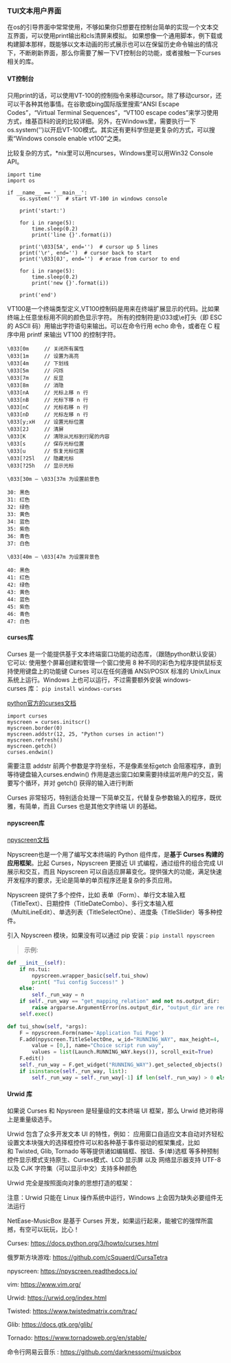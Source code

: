 ### TUI文本用户界面
在os的引导界面中常常使用，不够如果你只想要在控制台简单的实现一个文本交互界面，可以使用print输出和cls清屏来模拟。
如果想像一个通用脚本，例下载或构建脚本那样，既能够以文本动画的形式展示也可以在保留历史命令输出的情况下，不断刷新界面，那么你需要了解一下VT控制台的功能，或者接触一下curses相关的库。

#### VT控制台
只用print的话，可以使用VT-100的控制指令来移动cursor。除了移动cursor，还可以干各种其他事情。在谷歌或bing国际版里搜索“ANSI Escape Codes”，“Virtual Terminal Sequences”，“VT100 escape codes”来学习使用方式，维基百科的说的比较详细。另外，在Windows里，需要执行一下os.system('')以开启VT-100模式。其实还有更科学但是更复杂的方式，可以搜索“Windows console enable vt100”之类。

比较复杂的方式，*nix里可以用ncurses，Windows里可以用Win32 Console API。

```
import time
import os

if __name__ == '__main__':
    os.system('')  # start VT-100 in windows console

    print('start:')

    for i in range(5):
        time.sleep(0.2)
        print('line {}'.format(i))

    print('\033[5A', end='')  # cursor up 5 lines
    print('\r', end='')  # cursor back to start
    print('\033[0J', end='')  # erase from cursor to end

    for i in range(5):
        time.sleep(0.2)
        print('new {}'.format(i))

    print('end')

```

VT100是一个终端类型定义,VT100控制码是用来在终端扩展显示的代码。比如果终端上任意坐标用不同的颜色显示字符。
所有的控制符是\033或\e打头（即 ESC 的 ASCII 码）用输出字符语句来输出。可以在命令行用 echo 命令，或者在 C 程序中用 printf 来输出 VT100 的控制字符。
```
\033[0m		// 关闭所有属性
\033[1m		// 设置为高亮
\033[4m		// 下划线
\033[5m		// 闪烁
\033[7m		// 反显
\033[8m		// 消隐
\033[nA		// 光标上移 n 行
\033[nB		// 光标下移 n 行
\033[nC		// 光标右移 n 行
\033[nD		// 光标左移 n 行
\033[y;xH	// 设置光标位置
\033[2J		// 清屏
\033[K		// 清除从光标到行尾的内容
\033[s		// 保存光标位置
\033[u		// 恢复光标位置
\033[?25l	// 隐藏光标
\033[?25h	// 显示光标

\033[30m – \033[37m 为设置前景色

30: 黑色
31: 红色
32: 绿色
33: 黄色
34: 蓝色
35: 紫色
36: 青色
37: 白色

\033[40m – \033[47m 为设置背景色

40: 黑色
41: 红色
42: 绿色
43: 黄色
44: 蓝色
45: 紫色
46: 青色
47: 白色
```

#### curses库

Curses 是一个能提供基于文本终端窗口功能的动态库，（跟随python默认安装）它可以: 
使用整个屏幕创建和管理一个窗口使用 8 种不同的彩色为程序提供鼠标支持使用键盘上的功能键 
Curses 可以在任何遵循 ANSI/POSIX 标准的 Unix/Linux 系统上运行。Windows 上也可以运行，不过需要额外安装 windows-curses 库： `pip install windows-curses `

[python官方的curses文档](https://docs.python.org/zh-cn/3.11/library/curses.html)

```
import curses 
myscreen = curses.initscr() 
myscreen.border(0)
myscreen.addstr(12, 25, "Python curses in action!")
myscreen.refresh()
myscreen.getch() 
curses.endwin() 
```
需要注意 addstr 前两个参数是字符坐标，不是像素坐标getch 会阻塞程序，直到等待键盘输入curses.endwin() 作用是退出窗口如果需要持续监听用户的交互，需要写个循环，并对 getch() 获得的输入进行判断 

Curses 非常轻巧，特别适合处理一下简单交互，代替复杂参数输入的程序，既优雅，有简单，而且 Curses 也是其他文字终端 UI 的基础。 

#### npyscreen库
[npyscreen文档](https://npyscreen-doc-zh.readthedocs.io/zh-cn/latest/example-addressbk/)

Npyscreen也是一个用了编写文本终端的 Python 组件库，是**基于 Curses 构建的应用框架**。比起 Curses，Npyscreen 更接近 UI 式编程，通过组件的组合完成 UI 展示和交互，而且 Npyscreen 可以自适应屏幕变化。提供强大的功能，满足快速开发程序的要求，无论是简单的单页程序还是复杂的多页应用。

Npyscreen 提供了多个控件，比如 表单（Form）、单行文本输入框（TitleText）、日期控件（TitleDateCombo）、多行文本输入框（MultiLineEdit）、单选列表（TitleSelectOne）、进度条（TitleSlider）等多种控件。

引入 Npyscreen 模块，如果没有可以通过 pip 安装：`pip install npyscreen`

> 示例:
```python
def __init__(self):
    if ns.tui:
        npyscreen.wrapper_basic(self.tui_show)
        print( "Tui config Success!" )
    else:
        self._run_way = n
    if self._run_way == "get_mapping_relation" and not ns.output_dir:
        raise argparse.ArgumentError(ns.output_dir, "output_dir are required")
    self.exec()

def tui_show(self, *args):
    F = npyscreen.Form(name='Application Tui Page')
    F.add(npyscreen.TitleSelectOne, w_id="RUNNING_WAY", max_height=4, 
        value = [0,], name="Choice script run way",
        values = list(Launch.RUNNING_WAY.keys()), scroll_exit=True)
    F.edit()
    self._run_way = F.get_widget("RUNNING_WAY").get_selected_objects()
    if isinstance(self._run_way, list):
        self._run_way = self._run_way[-1] if len(self._run_way) > 0 else None
```

#### Urwid 库
如果说 Curses 和 Npysreen 是轻量级的文本终端 UI 框架，那么 Urwid 绝对称得上是重量级选手。 

Urwid 包含了众多开发文本 UI 的特性，例如： 
应用窗口自适应文本自动对齐轻松设置文本块强大的选择框控件可以和各种基于事件驱动的框架集成，比如和 Twisted, Glib, Tornado 等等提供诸如编辑框、按钮、多(单)选框 等多种预制控件显示模式支持原生、Curses模式、LCD 显示屏 以及 网络显示器支持 UTF-8 以及 CJK 字符集（可以显示中文）支持多种颜色 

Urwid 完全是按照面向对象的思想打造的框架： 
  
注意：Urwid 只能在 Linux 操作系统中运行，Windows 上会因为缺失必要组件无法运行 
  
 


NetEase-MusicBox  是基于 Curses 开发，如果运行起来，能被它的强悍所震撼，有空可以玩玩，比心！ 

Curses: https://docs.python.org/3/howto/curses.html 

俄罗斯方块游戏: https://github.com/cSquaerd/CursaTetra 

npyscreen: https://npyscreen.readthedocs.io/ 

vim: https://www.vim.org/ 

Urwid: https://urwid.org/index.html 

Twisted: https://www.twistedmatrix.com/trac/ 

Glib: https://docs.gtk.org/glib/ 

Tornado: https://www.tornadoweb.org/en/stable/ 

命令行网易云音乐 : https://github.com/darknessomi/musicbox 


